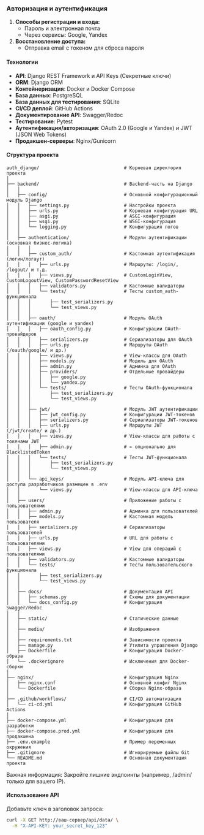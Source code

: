 ### Авторизация и аутентификация

1. **Способы регистрации и входа:**
    - Пароль и электронная почта
    - Через сервисы: Google, Yandex
2. **Восстановление доступа:**
    - Отправка email с токеном для сброса пароля

#### Технологии
- **API**: Django REST Framework и API Keys (Секретные ключи)
- **ORM**: Django ORM
- **Контейнеризация**: Docker и Docker Compose
- **База данных**: PostgreSQL
- **База данных для тестирования**: SQLite 
- **CI/CD деплой**: GitHub Actions
- **Документирование API**: Swagger/Redoc
- **Тестирование**: Pytest
- **Аутентификация/авторизация**: OAuth 2.0 (Google и Yandex) и JWT (JSON Web Tokens)
- **Продакшен-серверы**: Nginx/Gunicorn

#### Структура проекта
```
auth_django/                               # Корневая директория проекта
│
├── backend/                               # Backend-часть на Django
│   │
│   ├── config/                            # Основной конфигурационный модуль Django
│   │   ├── settings.py                    # Настройки проекта
│   │   ├── urls.py                        # Корневая конфигурация URL
│   │   ├── asgi.py                        # ASGI-конфигурация
│   │   ├── wsgi.py                        # WSGI-конфигурация
│   │   └── logging.py                     # Конфигурация логов
│   │
│   ├── authentication/                    # Модули аутентификации (основная бизнес-логика)
│   │   │
│   │   ├── custom_auth/                   # Кастомная аутентификация (логин/логаут) 
│   │   │   ├── urls.py                    # Маршруты: /login/, /logout/ и т.д.
│   │   │   ├── views.py                   # CustomLoginView, CustomLogoutView, CustomPasswordResetView
│   │   │   ├── validators.py              # Кастомные валидаторы
│   │   │   └── tests/                     # Тесты custom_auth-функционала
│   │   │       ├── test_serializers.py
│   │   │       └── test_views.py
│   │   │
│   │   ├── oauth/                         # Модуль OAuth аутентификации (google и yandex)
│   │   │   ├── oauth_config.py            # Конфигурации OAuth-провайдеров
│   │   │   ├── serializers.py             # Сериализаторы для OAuth
│   │   │   ├── urls.py                    # Маршруты OAuth (/oauth/google/ и др.)
│   │   │   ├── views.py                   # View-классы для OAuth
│   │   │   ├── models.py                  # Модель для OAuth
│   │   │   ├── admin.py                   # Админка для OAuth
│   │   │   ├── providers/                 # Отдельные провайдеры
│   │   │   │   ├── google.py
│   │   │   │   └── yandex.py
│   │   │   └── tests/                     # Тесты OAuth-функционала
│   │   │       ├── test_serializers.py
│   │   │       └── test_views.py
│   │   │
│   │   ├── jwt/                           # Модуль JWT аутентификации
│   │   │   ├── jwt_config.py              # Конфигурации JWT-токенов
│   │   │   ├── serializers.py             # Сериализаторы JWT-токенов
│   │   │   ├── urls.py                    # Маршруты JWT (/jwt/create/ и др.)
│   │   │   ├── views.py                   # View-классы для работы с токенами JWT
│   │   │   ├── admin.py                   # ← опционально для BlacklistedToken
│   │   │   └── tests/                     # Тесты JWT-функционала
│   │   │       ├── test_serializers.py
│   │   │       └── test_views.py
│   │   │
│   │   └── api_keys/                      # Модуль API-ключа для доступа разработчиков размещен в .env
│   │       └── views.py                   # View-классы для API-ключа
│   │
│   ├── users/                             # Приложение работы с пользователями
│   │   ├── admin.py                       # Админка для пользователей
│   │   ├── models.py                      # Кастомная модель пользователя
│   │   ├── serializers.py                 # Сериализаторы пользователей
│   │   ├── urls.py                        # URL для работы с пользователями
│   │   ├── views.py                       # View для операций с пользователями
│   │   ├── validators.py                  # Кастомные валидаторы
│   │   └── tests/                         # Тесты пользовательского функционала
│   │       ├── test_serializers.py
│   │       └── test_views.py
│   │   
│   ├── docs/                              # Документация API
│   │   ├── schemas.py                     # Схемы для документации
│   │   └── docs_config.py                 # Конфигурация Swagger/Redoc
│   │
│   ├── static/                            # Статические данные
│   │
│   ├── media/                             # Изображения
│   │
│   ├── requirements.txt                   # Зависимости проекта
│   ├── manage.py                          # Утилита управления Django
│   ├── Dockerfile                         # Конфигурация Docker-образа
│   └── .dockerignore                      # Исключения для Docker-сборки
│
├── nginx/                                 # Конфигурация Nginx
│   ├── nginx.conf                         # Основной конфиг Nginx
│   └── Dockerfile                         # Сборка Nginx-образа
│
├── .github/workflows/                     # CI/CD автоматизация
│   └── ci-cd.yml                          # Конфигурация GitHub Actions
│
├── docker-compose.yml                     # Конфигурация для разработки
├── docker-compose.prod.yml                # Конфигурация для продакшена
├── .env.example                           # Пример переменных окружения
├── .gitignore                             # Игнорируемые файлы Git
└── README.md                              # Основная документация проекта
```
Важная информация:
Закройте лишние эндпоинты (например, /admin/ только для вашего IP).

#### Использование API

Добавьте ключ в заголовок запроса:
```bash
curl -X GET http://ваш-сервер/api/data/ \
  -H "X-API-KEY: your_secret_key_123"
```
